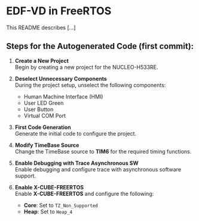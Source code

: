 # EDF-VD in FreeRTOS

This README describes [...]

## Steps for the Autogenerated Code (first commit):

1. **Create a New Project**  
   Begin by creating a new project for the NUCLEO-H533RE.

2. **Deselect Unnecessary Components**  
   During the project setup, unselect the following components:
   - Human Machine Interface (HMI)
   - User LED Green
   - User Button
   - Virtual COM Port

3. **First Code Generation**  
   Generate the initial code to configure the project.

4. **Modify TimeBase Source**  
   Change the TimeBase source to **TIM6** for the required timing functions.

5. **Enable Debugging with Trace Asynchronous SW**  
   Enable debugging and configure trace with asynchronous software support.

6. **Enable X-CUBE-FREERTOS**  
   Enable **X-CUBE-FREERTOS** and configure the following:
   - **Core**: Set to `TZ_Non_Supported`
   - **Heap**: Set to `Heap_4`
